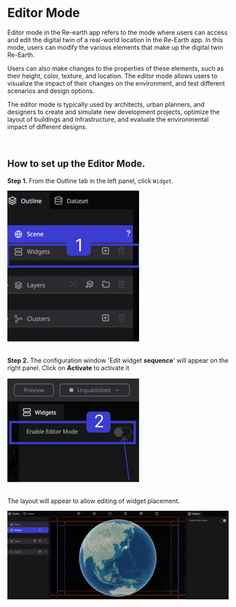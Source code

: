 # Editor Mode

Editor mode in the Re-earth app refers to the mode where users can access and edit the digital twin of a real-world location in the Re-Earth app. In this mode, users can modify the various elements that make up the digital twin Re-Earth.

Users can also make changes to the properties of these elements, such as their height, color, texture, and location. The editor mode allows users to visualize the impact of their changes on the environment, and test different scenarios and design options.

The editor mode is typically used by architects, urban planners, and designers to create and simulate new development projects, optimize the layout of buildings and infrastructure, and evaluate the environmental impact of different designs.
<br>
<br>
<br>

## How to set up the Editor Mode.

**Step 1.** From the Outline tab in the left panel, click `Widget`.

![Untitled](Editor%20Mode%20ca6719656d9e4c128c4607f77e1796f2/Untitled.png)
<br>
<br>

**Step 2.** The configuration window 'Edit widget **sequence**' will appear on the right panel. Click on **Activate** to activate it

![Untitled](Editor%20Mode%20ca6719656d9e4c128c4607f77e1796f2/Untitled%201.png)
<br>
<br>

The layout will appear to allow editing of widget placement.

![Untitled](Editor%20Mode%20ca6719656d9e4c128c4607f77e1796f2/Untitled%202.png)
